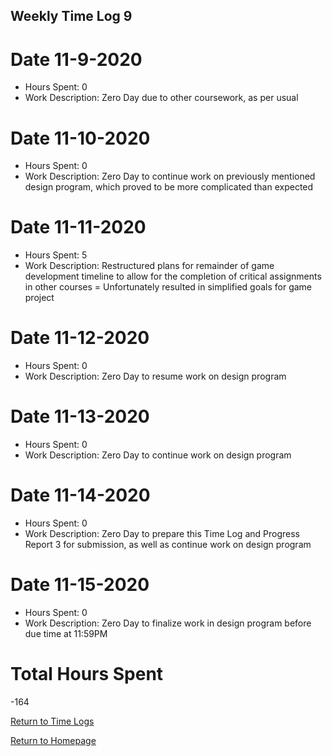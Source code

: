 ## Weekly Time Log 9


# Date 11-9-2020
- Hours Spent: 0
- Work Description: Zero Day due to other coursework, as per usual

# Date 11-10-2020
- Hours Spent: 0
- Work Description: Zero Day to continue work on previously mentioned design program, which proved to be more complicated than expected

# Date 11-11-2020
- Hours Spent: 5
- Work Description: Restructured plans for remainder of game development timeline to allow for the completion of critical assignments in other courses
= Unfortunately resulted in simplified goals for game project

# Date 11-12-2020
- Hours Spent: 0
- Work Description: Zero Day to resume work on design program

# Date 11-13-2020
- Hours Spent: 0
- Work Description: Zero Day to continue work on design program

# Date 11-14-2020
- Hours Spent: 0
- Work Description: Zero Day to prepare this Time Log and Progress Report 3 for submission, as well as continue work on design program

# Date 11-15-2020
- Hours Spent: 0
- Work Description: Zero Day to finalize work in design program before due time at 11:59PM

# Total Hours Spent
-164

[Return to Time Logs](https://tkfromthe90s.github.io/TKfromthe90s.github.io-weekly-time-logs/)

[Return to Homepage](https://tkfromthe90s.github.io/)

```
